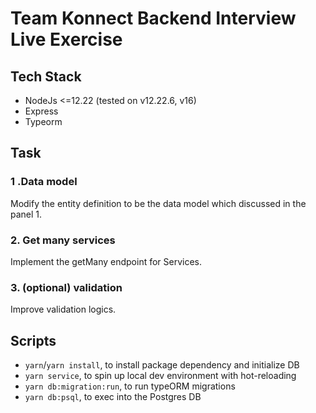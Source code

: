 # Team Konnect Backend Interview Live Exercise

## Tech Stack

- NodeJs <=12.22 (tested on v12.22.6, v16)
- Express
- Typeorm

## Task

### 1 .Data model

Modify the entity definition to be the data model which discussed in the panel 1.

### 2. Get many services

Implement the getMany endpoint for Services.

### 3. (optional) validation

Improve validation logics.

## Scripts

- `yarn`/`yarn install`, to install package dependency and initialize DB
- `yarn service`, to spin up local dev environment with hot-reloading
- `yarn db:migration:run`, to run typeORM migrations
- `yarn db:psql`, to exec into the Postgres DB
